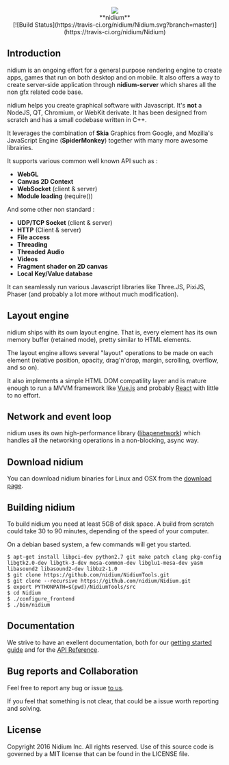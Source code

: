 <p align="center"><img src="https://github.com/nidium/Nidium/raw/master/resources/icons/nidium_128x128.png" /><br />**nidium**<br />[![Build Status](https://travis-ci.org/nidium/Nidium.svg?branch=master)](https://travis-ci.org/nidium/Nidium)<p>

## Introduction

nidium is an ongoing effort for a general purpose rendering engine to create apps, games that run on both desktop and on mobile. It also offers a way to create server-side application through **nidium-server** which shares all the non gfx related code base.

nidium helps you create graphical software with Javascript. It's **not** a NodeJS, QT, Chromium, or WebKit derivate. It has been designed from scratch and has a small codebase written in C++.

It leverages the combination of **Skia** Graphics from Google, and Mozilla's JavaScript Engine (**SpiderMonkey**) together with many more awesome librairies.

It supports various common well known API such as :

* **WebGL**
* **Canvas 2D Context**
* **WebSocket** (client & server)
* **Module loading** (require())

And some other non standard :

* **UDP/TCP Socket** (client & server)
* **HTTP** (Client & server)
* **File access**
* **Threading**
* **Threaded Audio**
* **Videos**
* **Fragment shader on 2D canvas**
* **Local Key/Value database**

It can seamlessly run various Javascript libraries like Three.JS, PixiJS, Phaser (and probably a lot more without much modification).

## Layout engine

nidium ships with its own layout engine. That is, every element has its own memory buffer (retained mode), pretty similar to HTML elements.

The layout engine allows several "layout" operations to be made on each element (relative position, opacity, drag'n'drop, margin, scrolling, overflow, and so on).

It also implements a simple HTML DOM compatility layer and is mature enough to run a MVVM framework like [Vue.js](https://github.com/vuejs/vue) and probably [React](https://github.com/facebook/react) with little to no effort.

## Network and event loop

nidium uses its own high-performance library ([libapenetwork](https://github.com/nidium/libapenetwork)) which handles all the networking operations in a non-blocking, async way.

## Download nidium

You can download nidium binaries for Linux and OSX from the [download page](http://www.nidium.com/downloads/).

## Building nidium

To build nidium you need at least 5GB of disk space. A build from scratch could take 30 to 90 minutes, depending of the speed of your computer.

On a debian based system, a few commands will get you started.

```
$ apt-get install libpci-dev python2.7 git make patch clang pkg-config libgtk2.0-dev libgtk-3-dev mesa-common-dev libglu1-mesa-dev yasm libasound2 libasound2-dev libbz2-1.0
$ git clone https://github.com/nidium/NidiumTools.git
$ git clone --recursive https://github.com/nidium/Nidium.git
$ export PYTHONPATH=$(pwd)/NidiumTools/src
$ cd Nidium
$ ./configure_frontend
$ ./bin/nidium
```

## Documentation

We strive to have an exellent documentation, both for our [getting started guide](http://www.nidium.com/docs/guide/get-started/hello-world.html) and for the [API Reference](http://www.nidium.com/docs/api/).

## Bug reports and Collaboration

Feel free to report any bug or issue [to us](https://github.com/nidium/Nidium/issues).

If you feel that something is not clear, that could be a issue worth reporting and solving.

## License

Copyright 2016 Nidium Inc. All rights reserved.
Use of this source code is governed by a MIT license that can be found in the LICENSE file.
